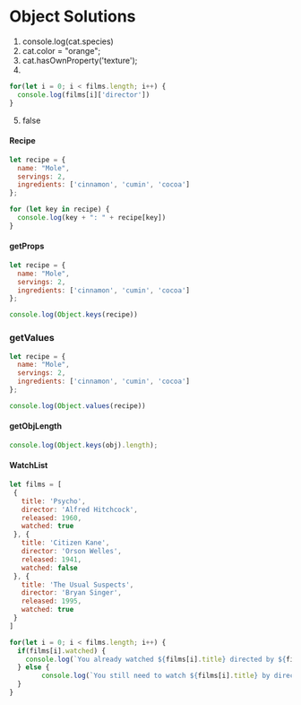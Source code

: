 # Object Solutions

1. console.log(cat.species)
2. cat.color = "orange";
3. cat.hasOwnProperty('texture');
4. 
```js
for(let i = 0; i < films.length; i++) {
  console.log(films[i]['director'])
}

```
5. false 

#### Recipe
```js
let recipe = {
  name: "Mole",
  servings: 2,
  ingredients: ['cinnamon', 'cumin', 'cocoa']
};

for (let key in recipe) {
  console.log(key + ": " + recipe[key])
}
```

#### getProps 

```js
let recipe = {
  name: "Mole",
  servings: 2,
  ingredients: ['cinnamon', 'cumin', 'cocoa']
};

console.log(Object.keys(recipe))
```

### getValues
```js
let recipe = {
  name: "Mole",
  servings: 2,
  ingredients: ['cinnamon', 'cumin', 'cocoa']
};

console.log(Object.values(recipe))

```
#### getObjLength
```js
console.log(Object.keys(obj).length);
```

#### WatchList
```js
let films = [
 {
   title: 'Psycho',
   director: 'Alfred Hitchcock',
   released: 1960,
   watched: true
 }, {
   title: 'Citizen Kane',
   director: 'Orson Welles',
   released: 1941,
   watched: false
 }, {
   title: 'The Usual Suspects',
   director: 'Bryan Singer',
   released: 1995,
   watched: true
 }
]

for(let i = 0; i < films.length; i++) {
  if(films[i].watched) {
    console.log(`You already watched ${films[i].title} directed by ${films[i].director}`)
  } else {
        console.log(`You still need to watch ${films[i].title} by director ${films[i].director}`)
  }
}

```

